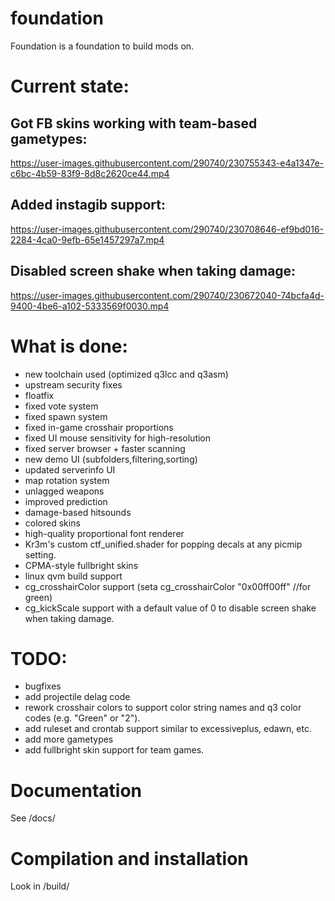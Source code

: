 # foundation

Foundation is a foundation to build mods on.

# Current state:

## Got FB skins working with team-based gametypes:

https://user-images.githubusercontent.com/290740/230755343-e4a1347e-c6bc-4b59-83f9-8d8c2620ce44.mp4

## Added instagib support:

https://user-images.githubusercontent.com/290740/230708646-ef9bd016-2284-4ca0-9efb-65e1457297a7.mp4

## Disabled screen shake when taking damage:

https://user-images.githubusercontent.com/290740/230672040-74bcfa4d-9400-4be6-a102-5333569f0030.mp4


# What is done:

 * new toolchain used (optimized q3lcc and q3asm)
 * upstream security fixes
 * floatfix
 * fixed vote system
 * fixed spawn system
 * fixed in-game crosshair proportions
 * fixed UI mouse sensitivity for high-resolution
 * fixed server browser + faster scanning
 * new demo UI (subfolders,filtering,sorting)
 * updated serverinfo UI
 * map rotation system
 * unlagged weapons
 * improved prediction
 * damage-based hitsounds
 * colored skins
 * high-quality proportional font renderer
 * Kr3m's custom ctf_unified.shader for popping decals at any picmip setting.
 * CPMA-style fullbright skins
 * linux qvm build support
 * cg_crosshairColor support (seta cg_crosshairColor "0x00ff00ff" //for green)
 * cg_kickScale support with a default value of 0 to disable screen shake when taking damage.

# TODO:

 * bugfixes
 * add projectile delag code
 * rework crosshair colors to support color string names and q3 color codes (e.g. "Green" or "2").
 * add ruleset and crontab support similar to excessiveplus, edawn, etc.
 * add more gametypes
 * add fullbright skin support for team games.

# Documentation

See /docs/

# Compilation and installation

Look in /build/
